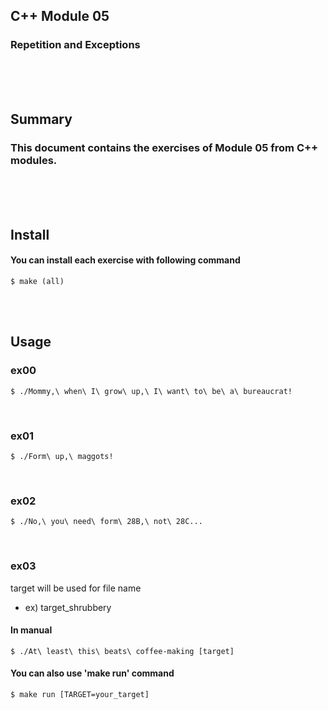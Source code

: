 ## C++ Module 05
### Repetition and Exceptions
<br/><br/><br/>

## Summary
### This document contains the exercises of Module 05 from C++ modules.
<br/><br/><br/>

## Install
#### You can install each exercise with following command
	$ make (all)
<br/><br/>

## Usage
### ex00
	$ ./Mommy,\ when\ I\ grow\ up,\ I\ want\ to\ be\ a\ bureaucrat!
<br/>

### ex01
	$ ./Form\ up,\ maggots!
<br/>

### ex02
	$ ./No,\ you\ need\ form\ 28B,\ not\ 28C...
<br/>

### ex03
target will be used for file name
* ex) target_shrubbery
#### In manual
	$ ./At\ least\ this\ beats\ coffee-making [target]
#### You can also use 'make run' command
	$ make run [TARGET=your_target]

<br/>